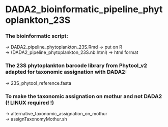 # DADA2_bioinformatic_pipeline_phytoplankton_23S

### The bioinformatic script:
-> DADA2_pipeline_phytoplankton_23S.Rmd  -> put on R  
-> (DADA2_pipeline_phytoplankton_23S.nb.html) -> html format

### The 23S phytoplankton barcode library from Phytool_v2 adapted for taxonomic assignation with DADA2:
-> 23S_phytool_reference.fasta

### To make the taxonomic assignation on mothur and not DADA2 (! LINUX required !)
-> alternative_taxonomic_assignation_on_mothur  
-> assignTaxonomyMothur.sh

